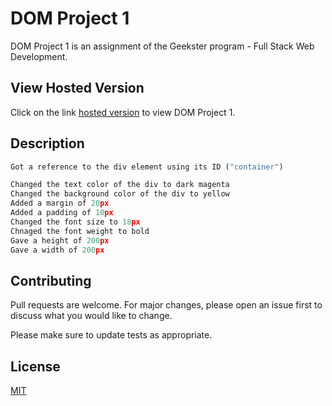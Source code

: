 # DOM Project 1

DOM Project 1 is an assignment of the Geekster program - Full Stack Web Development.

## View Hosted Version

Click on the link [hosted version](https://yatikbudhrani.github.io/DOM-Project-1/) to view DOM Project 1.

## Description

```python
Got a reference to the div element using its ID ("container")

Changed the text color of the div to dark magenta
Changed the background color of the div to yellow
Added a margin of 20px
Added a padding of 10px
Changed the font size to 18px
Chnaged the font weight to bold
Gave a height of 200px
Gave a width of 200px
```

## Contributing

Pull requests are welcome. For major changes, please open an issue first
to discuss what you would like to change.

Please make sure to update tests as appropriate.

## License

[MIT](https://choosealicense.com/licenses/mit/)
